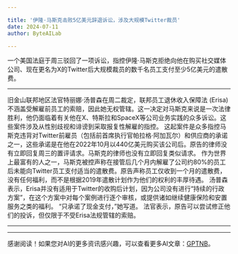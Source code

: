 ```yaml
---

title: '伊隆·马斯克击败5亿美元辞退诉讼，涉及大规模Twitter裁员'
date: 2024-07-11
author: ByteAILab

---
```


一个美国法庭于周三驳回了一项诉讼，指控伊隆·马斯克拒绝向他在购买社交媒体公司、现在更名为X的Twitter后大规模裁员的数千名员工支付至少5亿美元的遣散费。

---
旧金山联邦地区法官特丽娜·汤普森在周二裁定，联邦员工退休收入保障法 (Erisa) 不涵盖受解雇前员工的索赔，因此她无权管辖。这一决定对马斯克来说是一次法律胜利，他仍面临着有关他在X、特斯拉和SpaceX等公司业务实践的众多诉讼。这些案件涉及从性别歧视和诽谤到采取报复性解雇的指控。
这起案件是众多指控马斯克违背对Twitter前雇员（包括前首席执行官帕拉格·阿加瓦尔）和供应商的承诺之一，这些承诺是在他在2022年10月以440亿美元购买该公司后。原告的律师没有立即回复周三的置评请求。马斯克的律师也没有立即回复类似请求。
作为世界上最富有的人之一，马斯克被控声称在接管后几个月内解雇了公司约80%的员工后未能向Twitter员工支付适当的遣散费。原告声称员工仅收到一个月的遣散费，没有任何福利，而不是根据2019年遣散计划作为他们的权利的丰厚待遇。
汤普森表示，Erisa并没有适用于Twitter的收购后计划，因为公司没有进行“持续的行政方案”，在这个方案中对每个案例进行逐个审核，或提供诸如继续健康保险和安置服务之类的福利。
“只承诺了现金支付，”她写道。
法官表示，原告可以尝试修正他们的投诉，但仅限于不受Erisa法规管辖的索赔。

---
---
感谢阅读！如果您对AI的更多资讯感兴趣，可以查看更多AI文章：[GPTNB](https://gptnb.com)。